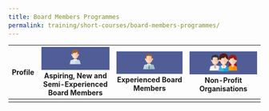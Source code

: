 ```yaml
---
title: Board Members Programmes
permalink: training/short-courses/board-members-programmes/
---
```



| Profile | ![Aspiring, New and Semi-Experienced Board Members](/images/short-courses/board-page/aspiring-new-semi-board-members.png) <br> Aspiring, New and Semi-Experienced Board Members  |![Experienced Board Members](/images/short-courses/board-page/experienced-board-members.png) <br> Experienced Board Members  |![Non-Profit Organisation](/images/short-courses/board-page/non-profit-org.png) <br> Non-Profit Organisations  |  
|--|--|--|--|
|  |  |  |  |
